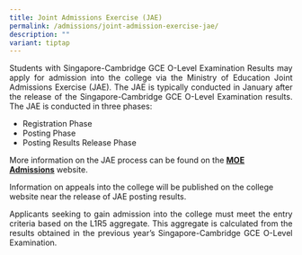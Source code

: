 ```yaml
---
title: Joint Admissions Exercise (JAE)
permalink: /admissions/joint-admission-exercise-jae/
description: ""
variant: tiptap
---
```

<p align="justify">Students with Singapore-Cambridge GCE O-Level Examination Results may apply for admission into the college via the Ministry of Education Joint Admissions Exercise (JAE).&nbsp;The JAE is typically conducted in January after the release of the Singapore-Cambridge GCE O-Level Examination results. The JAE is conducted in three phases:</p>

*   Registration Phase
*   Posting Phase
*   Posting Results Release Phase

More information on the JAE process can be found on the&nbsp;**[MOE Admissions](https://www.moe.gov.sg/post-secondary/admissions/jae)**&nbsp;website.

Information on appeals into the college will be published on the college website near the release of JAE posting results.

<p align="justify">Applicants seeking to gain admission into the college must meet the entry criteria based on the L1R5 aggregate. This aggregate is calculated from the results obtained in the&nbsp;previous year’s Singapore-Cambridge GCE O-Level Examination.</p>